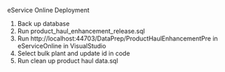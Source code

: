 eService Online Deployment

1. Back up database
2. Run product_haul_enhancement_release.sql
3. Run http://localhost:44703/DataPrep/ProductHaulEnhancementPre in  eServiceOnline in VisualStudio
4. Select bulk plant and update id in code
5. Run clean up product haul data.sql